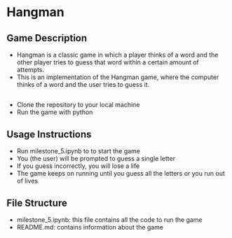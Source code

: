 # Hangman

## Game Description
- Hangman is a classic game in which a player thinks of a word and the other player tries to guess that word within a certain amount of attempts.
- This is an implementation of the Hangman game, where the computer thinks of a word and the user tries to guess it. 

##
- Clone the repository to your local machine
- Run the game with python

## Usage Instructions 

- Run milestone_5.ipynb to to start the game 
- You (the user) will be prompted to guess a single letter
- If you guess incorrectly, you will lose a life
- The game keeps on running until you guess all the letters or you run out of lives

## File Structure 
- milestone_5.ipynb: this file contains all the code to run the game 
- README.md: contains information about the game 

